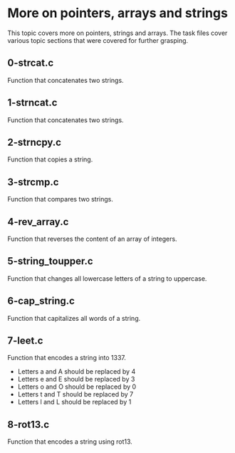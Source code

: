 # More on pointers, arrays and strings
This topic covers more on pointers, strings and arrays. The task files cover various topic sections that were covered for further grasping.
## 0-strcat.c
Function that concatenates two strings.
## 1-strncat.c
Function that concatenates two strings.
## 2-strncpy.c
Function that copies a string.
## 3-strcmp.c
Function that compares two strings.
## 4-rev_array.c
Function that reverses the content of an array of integers.
## 5-string_toupper.c
Function that changes all lowercase letters of a string to uppercase.
## 6-cap_string.c
Function that capitalizes all words of a string.
## 7-leet.c
Function that encodes a string into 1337.
* Letters a and A should be replaced by 4
* Letters e and E should be replaced by 3
* Letters o and O should be replaced by 0
* Letters t and T should be replaced by 7
* Letters l and L should be replaced by 1
## 8-rot13.c
Function that encodes a string using rot13.
